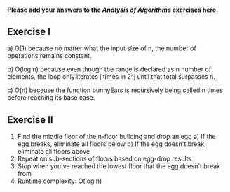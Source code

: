#### Please add your answers to the ***Analysis of  Algorithms*** exercises here.

## Exercise I

a) O(1) because no matter what the input size of n, the number of operations remains constant. 


b) O(log n) because even though the range is declared as n number of elements, the loop only iterates j times in 2^j until that total surpasses n.


c) O(n) because the function bunnyEars is recursively being called n times before reaching its base case.

## Exercise II

1) Find the middle floor of the n-floor building and drop an egg
    a) If the egg breaks, eliminate all floors below
    b) If the egg doesn't break, eliminate all floors above
2) Repeat on sub-sections of floors based on egg-drop results
3) Stop when you've reached the lowest floor that the egg doesn't break from
4) Runtime complexity: O(log n)


